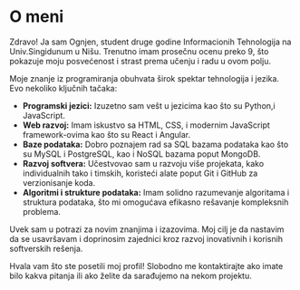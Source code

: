 # O meni

Zdravo! Ja sam Ognjen, student druge godine Informacionih Tehnologija na Univ.Singidunum u Nišu. Trenutno imam prosečnu ocenu preko 9, što pokazuje moju posvećenost i strast prema učenju i radu u ovom polju.

Moje znanje iz programiranja obuhvata širok spektar tehnologija i jezika. Evo nekoliko ključnih tačaka:

- **Programski jezici:** Izuzetno sam vešt u jezicima kao što su Python,i JavaScript.
- **Web razvoj:** Imam iskustvo sa HTML, CSS, i modernim JavaScript framework-ovima kao što su React i Angular.
- **Baze podataka:** Dobro poznajem rad sa SQL bazama podataka kao što su MySQL i PostgreSQL, kao i NoSQL bazama poput MongoDB.
- **Razvoj softvera:** Učestvovao sam u razvoju više projekata, kako individualnih tako i timskih, koristeći alate poput Git i GitHub za verzionisanje koda.
- **Algoritmi i strukture podataka:** Imam solidno razumevanje algoritama i struktura podataka, što mi omogućava efikasno rešavanje kompleksnih problema.

Uvek sam u potrazi za novim znanjima i izazovima. Moj cilj je da nastavim da se usavršavam i doprinosim zajednici kroz razvoj inovativnih i korisnih softverskih rešenja.

Hvala vam što ste posetili moj profil! Slobodno me kontaktirajte ako imate bilo kakva pitanja ili ako želite da sarađujemo na nekom projektu.

